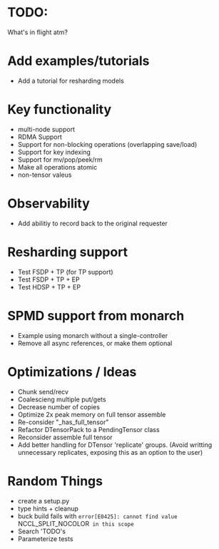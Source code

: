 # TODO:

What's in flight atm?

# Add examples/tutorials
* Add a tutorial for resharding models

# Key functionality
* multi-node support
* RDMA Support
* Support for non-blocking operations (overlapping save/load)
* Support for key indexing
* Support for mv/pop/peek/rm
* Make all operations atomic
* non-tensor valeus

# Observability
* Add abilitiy to record back to the original requester

# Resharding support
* Test FSDP + TP (for TP support)
* Test FSDP + TP + EP
* Test HDSP + TP + EP

# SPMD support from monarch
* Example using monarch without a single-controller
* Remove all async references, or make them optional

# Optimizations / Ideas
* Chunk send/recv
* Coalescieng multiple put/gets
* Decrease number of copies
* Optimize 2x peak memory on full tensor assemble
* Re-consider "_has_full_tensor"
* Refactor DTensorPack to a PendingTensor class
* Reconsider assemble full tensor
* Add better handling for DTensor 'replicate' groups. (Avoid writting unnecessary replicates, exposing this as an option to the user)

# Random Things
* create a setup.py
* type hints + cleanup
* buck build fails with `error[E0425]: cannot find value `NCCL_SPLIT_NOCOLOR` in this scope`
* Search 'TODO's
* Parameterize tests
